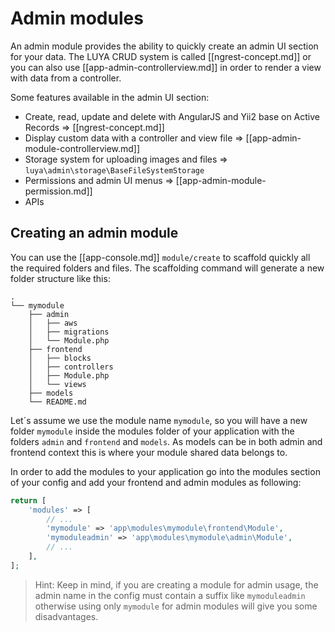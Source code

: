 # Admin modules

An admin module provides the ability to quickly create an admin UI section for your data. The LUYA CRUD system is called [[ngrest-concept.md]] or you can also use [[app-admin-controllerview.md]] in order to render a view with data from a controller.

Some features available in the admin UI section:

+ Create, read, update and delete with AngularJS and Yii2 base on Active Records => [[ngrest-concept.md]]
+ Display custom data with a controller and view file => [[app-admin-module-controllerview.md]]
+ Storage system for uploading images and files => `luya\admin\storage\BaseFileSystemStorage`
+ Permissions and admin UI menus => [[app-admin-module-permission.md]]
+ APIs

## Creating an admin module

You can use the [[app-console.md]] `module/create` to scaffold quickly all the required folders and files. The scaffolding command will generate a new folder structure like this:

```
.
└── mymodule
    ├── admin
    │   ├── aws
    │   ├── migrations
    │   └── Module.php
    ├── frontend
    │   ├── blocks
    │   ├── controllers
    │   ├── Module.php
    │   └── views
    ├── models
    └── README.md
```

Let´s assume we use the module name `mymodule`, so you will have a new folder `mymodule` inside the modules folder of your application with the folders `admin` and `frontend` and `models`. As models can be in both admin and frontend context this is where your module shared data belongs to.

In order to add the modules to your application go into the modules section of your config and add your frontend and admin modules as following:

```php
return [
    'modules' => [
        // ...
        'mymodule' => 'app\modules\mymodule\frontend\Module',
        'mymoduleadmin' => 'app\modules\mymodule\admin\Module',
        // ...
    ],
];
```

> Hint: Keep in mind, if you are creating a module for admin usage, the admin name in the config must contain a suffix like `mymoduleadmin` otherwise using only `mymodule` for admin modules will give you some disadvantages.
